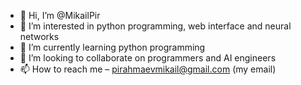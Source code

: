 - 👋 Hi, I’m @MikailPir
- 👀 I’m interested in python programming, web interface and neural networks
- 🌱 I’m currently learning python programming
- 💞️ I’m looking to collaborate on programmers and AI engineers
- 📫 How to reach me – pirahmaevmikail@gmail.com (my email)

<!---
MikailPir/MikailPir is a ✨ special ✨ repository because its `README.md` (this file) appears on your GitHub profile.
You can click the Preview link to take a look at your changes.
--->
